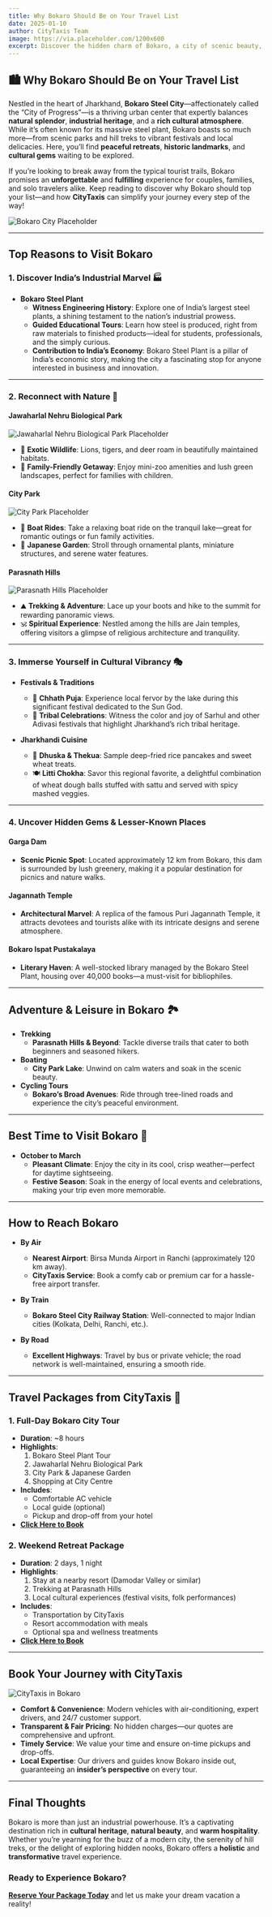 ```yaml
---
title: Why Bokaro Should Be on Your Travel List
date: 2025-01-10
author: CityTaxis Team
image: https://via.placeholder.com/1200x600
excerpt: Discover the hidden charm of Bokaro, a city of scenic beauty, cultural vibrancy, and industrial heritage. Perfect for a unique travel experience!
---
```


## 🏙️ **Why Bokaro Should Be on Your Travel List**

Nestled in the heart of Jharkhand, **Bokaro Steel City**—affectionately called the “City of Progress”—is a thriving urban center that expertly balances **natural splendor**, **industrial heritage**, and a **rich cultural atmosphere**. While it’s often known for its massive steel plant, Bokaro boasts so much more—from scenic parks and hill treks to vibrant festivals and local delicacies. Here, you’ll find **peaceful retreats**, **historic landmarks**, and **cultural gems** waiting to be explored.

If you’re looking to break away from the typical tourist trails, Bokaro promises an **unforgettable** and **fulfilling** experience for couples, families, and solo travelers alike. Keep reading to discover why Bokaro should top your list—and how **CityTaxis** can simplify your journey every step of the way!

![Bokaro City Placeholder](https://raw.githubusercontent.com/ashwanijha04/citytaxis-blog-page/main/images/bksc.jpg)

---

## **Top Reasons to Visit Bokaro**

### 1. **Discover India’s Industrial Marvel** 🏭

- **Bokaro Steel Plant**  
  - **Witness Engineering History**: Explore one of India’s largest steel plants, a shining testament to the nation’s industrial prowess.  
  - **Guided Educational Tours**: Learn how steel is produced, right from raw materials to finished products—ideal for students, professionals, and the simply curious.  
  - **Contribution to India’s Economy**: Bokaro Steel Plant is a pillar of India’s economic story, making the city a fascinating stop for anyone interested in business and innovation.

---

### 2. **Reconnect with Nature** 🌳

#### **Jawaharlal Nehru Biological Park**
![Jawaharlal Nehru Biological Park Placeholder](https://raw.githubusercontent.com/ashwanijha04/citytaxis-blog-page/main/images/zoo.jpg)
- 🦁 **Exotic Wildlife**: Lions, tigers, and deer roam in beautifully maintained habitats.  
- 🌸 **Family-Friendly Getaway**: Enjoy mini-zoo amenities and lush green landscapes, perfect for families with children.

#### **City Park**
![City Park Placeholder](https://raw.githubusercontent.com/ashwanijha04/citytaxis-blog-page/main/images/citypark.jpg)
- 🚤 **Boat Rides**: Take a relaxing boat ride on the tranquil lake—great for romantic outings or fun family activities.  
- 🌅 **Japanese Garden**: Stroll through ornamental plants, miniature structures, and serene water features.

#### **Parasnath Hills**
![Parasnath Hills Placeholder](https://raw.githubusercontent.com/ashwanijha04/citytaxis-blog-page/main/images/parasnath.jpg)
- ⛰️ **Trekking & Adventure**: Lace up your boots and hike to the summit for rewarding panoramic views.  
- 🕉️ **Spiritual Experience**: Nestled among the hills are Jain temples, offering visitors a glimpse of religious architecture and tranquility.

---

### 3. **Immerse Yourself in Cultural Vibrancy** 🎭

- **Festivals & Traditions**  
  - 🎇 **Chhath Puja**: Experience local fervor by the lake during this significant festival dedicated to the Sun God.  
  - 🎉 **Tribal Celebrations**: Witness the color and joy of Sarhul and other Adivasi festivals that highlight Jharkhand’s rich tribal heritage.

- **Jharkhandi Cuisine**  
  - 🍲 **Dhuska & Thekua**: Sample deep-fried rice pancakes and sweet wheat treats.  
  - 🍽️ **Litti Chokha**: Savor this regional favorite, a delightful combination of wheat dough balls stuffed with sattu and served with spicy mashed veggies.

---

### 4. **Uncover Hidden Gems & Lesser-Known Places**

#### **Garga Dam**
- **Scenic Picnic Spot**: Located approximately 12 km from Bokaro, this dam is surrounded by lush greenery, making it a popular destination for picnics and nature walks.

#### **Jagannath Temple**
- **Architectural Marvel**: A replica of the famous Puri Jagannath Temple, it attracts devotees and tourists alike with its intricate designs and serene atmosphere.

#### **Bokaro Ispat Pustakalaya**
- **Literary Haven**: A well-stocked library managed by the Bokaro Steel Plant, housing over 40,000 books—a must-visit for bibliophiles.

---

## **Adventure & Leisure in Bokaro** 🏞️

- **Trekking**  
  - **Parasnath Hills & Beyond**: Tackle diverse trails that cater to both beginners and seasoned hikers.  
- **Boating**  
  - **City Park Lake**: Unwind on calm waters and soak in the scenic beauty.  
- **Cycling Tours**  
  - **Bokaro’s Broad Avenues**: Ride through tree-lined roads and experience the city’s peaceful environment.

---

## **Best Time to Visit Bokaro** 📅

- **October to March**  
  - **Pleasant Climate**: Enjoy the city in its cool, crisp weather—perfect for daytime sightseeing.  
  - **Festive Season**: Soak in the energy of local events and celebrations, making your trip even more memorable.

---

## **How to Reach Bokaro**

- **By Air**  
  - **Nearest Airport**: Birsa Munda Airport in Ranchi (approximately 120 km away).  
  - **CityTaxis Service**: Book a comfy cab or premium car for a hassle-free airport transfer.

- **By Train**  
  - **Bokaro Steel City Railway Station**: Well-connected to major Indian cities (Kolkata, Delhi, Ranchi, etc.).

- **By Road**  
  - **Excellent Highways**: Travel by bus or private vehicle; the road network is well-maintained, ensuring a smooth ride.

---

## **Travel Packages from CityTaxis** 🚖

### 1. **Full-Day Bokaro City Tour**  
- **Duration**: ~8 hours  
- **Highlights**:  
  1. Bokaro Steel Plant Tour  
  2. Jawaharlal Nehru Biological Park  
  3. City Park & Japanese Garden  
  4. Shopping at City Centre  
- **Includes**:  
  - Comfortable AC vehicle  
  - Local guide (optional)  
  - Pickup and drop-off from your hotel  
- **[Click Here to Book](https://via.placeholder.com)**

### 2. **Weekend Retreat Package**  
- **Duration**: 2 days, 1 night  
- **Highlights**:  
  1. Stay at a nearby resort (Damodar Valley or similar)  
  2. Trekking at Parasnath Hills  
  3. Local cultural experiences (festival visits, folk performances)  
- **Includes**:  
  - Transportation by CityTaxis  
  - Resort accommodation with meals  
  - Optional spa and wellness treatments  
- **[Click Here to Book](https://)**

---

## **Book Your Journey with CityTaxis** 

![CityTaxis in Bokaro](https://raw.githubusercontent.com/ashwanijha04/citytaxis-blog-page/main/images/citytaxis.jpg)

- **Comfort & Convenience**: Modern vehicles with air-conditioning, expert drivers, and 24/7 customer support.  
- **Transparent & Fair Pricing**: No hidden charges—our quotes are comprehensive and upfront.  
- **Timely Service**: We value your time and ensure on-time pickups and drop-offs.  
- **Local Expertise**: Our drivers and guides know Bokaro inside out, guaranteeing an **insider’s perspective** on every tour.

---

## **Final Thoughts**

Bokaro is more than just an industrial powerhouse. It’s a captivating destination rich in **cultural heritage**, **natural beauty**, and **warm hospitality**. Whether you’re yearning for the buzz of a modern city, the serenity of hill treks, or the delight of exploring hidden nooks, Bokaro offers a **holistic** and **transformative** travel experience.

### **Ready to Experience Bokaro?**
**[Reserve Your Package Today](https://via.placeholder.com)** and let us make your dream vacation a reality!
